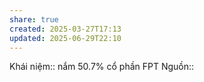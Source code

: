```yaml
---
share: true
created: 2025-03-27T17:13
updated: 2025-06-29T22:10
---
```

Khái niệm:: 
nắm 50.7% cổ phần FPT
Nguồn:: 